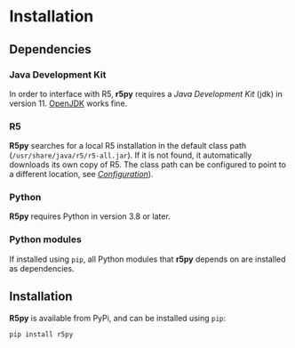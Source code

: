 # Installation

## Dependencies

### Java Development Kit

In order to interface with R5, **r5py** requires a *Java Development Kit* (jdk) in version 11. [OpenJDK](https://openjdk.java.net/) works fine.


### R5

**R5py** searches for a local R5 installation in the default class path (`/usr/share/java/r5/r5-all.jar`). If it is not found, it automatically downloads its own copy of R5. The class path can be configured to point to a different location, see *[Configuration](configuration)*). 


### Python

**R5py** requires Python in version 3.8 or later. <!--// TODO: how does conda handle this? //-->


### Python modules

If installed using `pip`, all Python modules that **r5py** depends on are installed as dependencies. <!--// TODO: conda //-->


## Installation

**R5py** is available from PyPi, and can be installed using `pip`:

```sh
pip install r5py
```

<!--// TODO: 
Add conda installation (including environment). Maybe as the first/recommended method?
--//>
